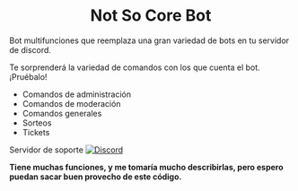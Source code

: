 <h1 align="center">Not So Core Bot</h1>
 Bot multifunciones que reemplaza una gran variedad de bots en tu servidor de discord.

 Te sorprenderá la variedad de comandos con los que cuenta el bot. ¡Pruébalo!
 
 - Comandos de administración
 - Comandos de moderación
 - Comandos generales
 - Sorteos
 - Tickets

Servidor de soporte
 [![Discord](https://img.shields.io/badge/-Discord%20Support-000000?style=flat&logo=DISCORD&labelColor=ffffff)](https://discord.gg/x7pP9YytDt)
 
**Tiene muchas funciones, y me tomaría mucho describirlas, pero espero puedan sacar buen provecho de este código.**
